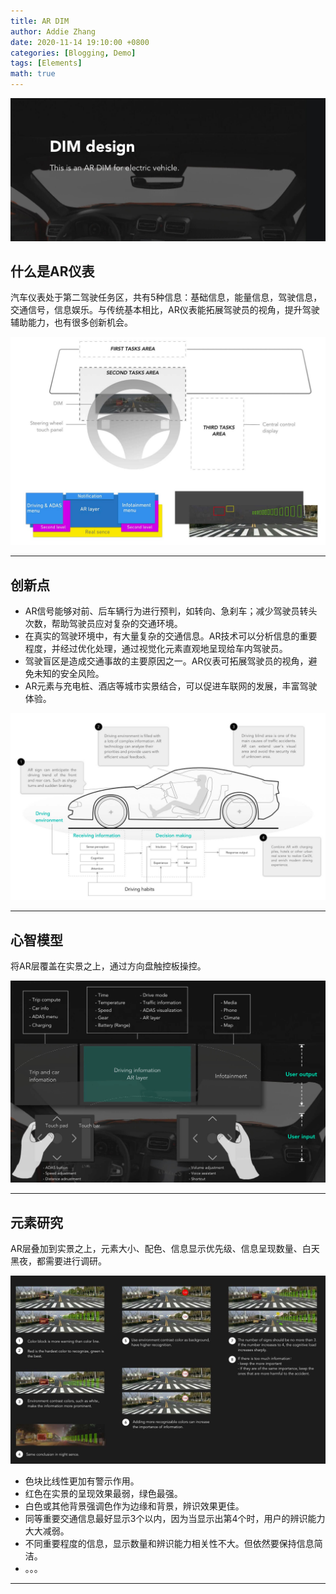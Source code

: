 ```yaml
---
title: AR DIM
author: Addie Zhang
date: 2020-11-14 19:10:00 +0800
categories: [Blogging, Demo]
tags: [Elements]
math: true
---
```

 ![dim](/assets/img/sample/03_dim/0_dim.png)
 
## 什么是AR仪表

  汽车仪表处于第二驾驶任务区，共有5种信息：基础信息，能量信息，驾驶信息，交通信号，信息娱乐。与传统基本相比，AR仪表能拓展驾驶员的视角，提升驾驶辅助能力，也有很多创新机会。
  
 ![ar](/assets/img/sample/03_dim/1_ar_dim.png)
 
 ---
 
## 创新点
 
 - AR信号能够对前、后车辆行为进行预判，如转向、急刹车；减少驾驶员转头次数，帮助驾驶员应对复杂的交通环境。
 - 在真实的驾驶环境中，有大量复杂的交通信息。AR技术可以分析信息的重要程度，并经过优化处理，通过视觉化元素直观地呈现给车内驾驶员。
 - 驾驶盲区是造成交通事故的主要原因之一。AR仪表可拓展驾驶员的视角，避免未知的安全风险。
 - AR元素与充电桩、酒店等城市实景结合，可以促进车联网的发展，丰富驾驶体验。
 
 
 ![opportunity](/assets/img/sample/03_dim/2_opportunity.png)
 
 ---
 
## 心智模型
 将AR层覆盖在实景之上，通过方向盘触控板操控。
 
 ![mental](/assets/img/sample/03_dim/3_mental.png)
 
  
 
 ---
 
## 元素研究
 
 AR层叠加到实景之上，元素大小、配色、信息显示优先级、信息呈现数量、白天黑夜，都需要进行调研。

 ![research](/assets/img/sample/03_dim/4_research.png)
 
 - 色块比线性更加有警示作用。
 - 红色在实景的呈现效果最弱，绿色最强。
 - 白色或其他背景强调色作为边缘和背景，辨识效果更佳。
 - 同等重要交通信息最好显示3个以内，因为当显示出第4个时，用户的辨识能力大大减弱。
 - 不同重要程度的信息，显示数量和辨识能力相关性不大。但依然要保持信息简洁。
 - 。。。
 
 ---
 
 
